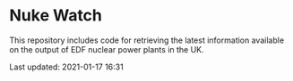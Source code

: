 # Nuke Watch

This repository includes code for retrieving the latest information available on the output of EDF nuclear power plants in the UK.

Last updated: 2021-01-17 16:31